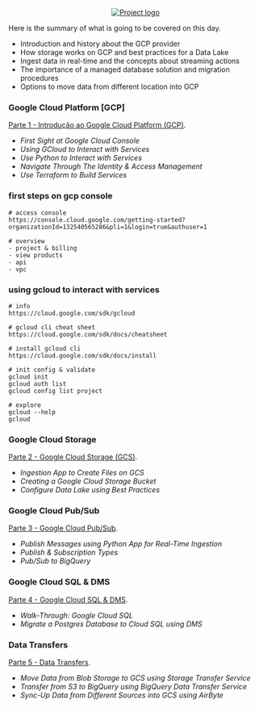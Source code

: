 <p align="center">
  <a href="" rel="noopener">
    <img src="https://github.com/owshq-plumbers/trn-cc-bg-gcp/blob/main/images/day1-summary.png" alt="Project logo">
 </a>
</p>


Here is the summary of what is going to be covered on this day.

* Introduction and history about the GCP provider
* How storage works on GCP and best practices for a Data Lake
* Ingest data in real-time and the concepts about streaming actions
* The importance of a managed database solution and migration procedures
* Options to move data from different location into GCP


### Google Cloud Platform [GCP]
[Parte 1 - Introdução ao Google Cloud Platform (GCP)](https://github.com/owshq-plumbers/trn-cc-bg-gcp/blob/main/docs/d1.1_gcp_introduction.excalidraw.png).

- *First Sight at Google Cloud Console*
- *Using GCloud to Interact with Services*
- *Use Python to Interact with Services*
- *Navigate Through The Identity & Access Management*
- *Use Terraform to Build Services*

### first steps on gcp console
```shell
# access console
https://console.cloud.google.com/getting-started?organizationId=132540565286&pli=1&login=true&authuser=1

# overview
- project & billing
- view products
- api
- vpc 
```

### using gcloud to interact with services
```shell
# info
https://cloud.google.com/sdk/gcloud

# gcloud cli cheat sheet
https://cloud.google.com/sdk/docs/cheatsheet

# install gcloud cli
https://cloud.google.com/sdk/docs/install

# init config & validate
gcloud init
gcloud auth list
gcloud config list project

# explore
gcloud --help
gcloud
```

### Google Cloud Storage
[Parte 2 - Google Cloud Storage (GCS)](https://github.com/owshq-plumbers/trn-cc-bg-gcp/blob/main/docs/d1.2_gcs.excalidraw.png).

- *Ingestion App to Create Files on GCS*
- *Creating a Google Cloud Storage Bucket*
- *Configure Data Lake using Best Practices*


### Google Cloud Pub/Sub
[Parte 3 - Google Cloud Pub/Sub](https://github.com/owshq-plumbers/trn-cc-bg-gcp/blob/main/docs/d1.3_pub_sub.excalidraw.png).

- *Publish Messages using Python App for Real-Time Ingestion*
- *Publish & Subscription Types*
- *Pub/Sub to BigQuery*

### Google Cloud SQL & DMS
[Parte 4 - Google Cloud SQL & DMS](https://github.com/owshq-plumbers/trn-cc-bg-gcp/blob/main/docs/d1.4_cloud_sql_dms.excalidraw.png).

- *Walk-Through: Google Cloud SQL*
- *Migrate a Postgres Database to Cloud SQL using DMS*

### Data Transfers
[Parte 5 - Data Transfers](https://github.com/owshq-plumbers/trn-cc-bg-gcp/blob/main/docs/d1.5_data_transfers.excalidraw.png).

- *Move Data from Blob Storage to GCS using Storage Transfer Service*
- *Transfer from S3 to BigQuery using BigQuery Data Transfer Service*
- *Sync-Up Data from Different Sources into GCS using AirByte*
